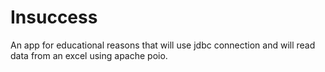 # Insuccess
An app for educational reasons that will use jdbc connection and will read data from an excel using apache poio.
